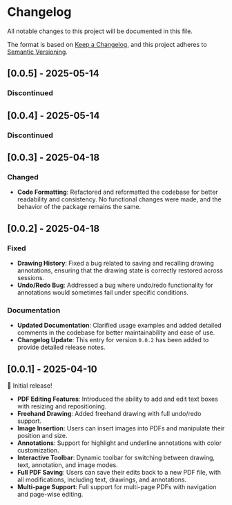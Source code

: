 # Changelog

All notable changes to this project will be documented in this file. 

The format is based on [Keep a Changelog](https://keepachangelog.com/en/1.0.0/), and this project adheres to [Semantic Versioning](https://semver.org/).

## [0.0.5] - 2025-05-14

### Discontinued

## [0.0.4] - 2025-05-14

### Discontinued

## [0.0.3] - 2025-04-18

### Changed
- **Code Formatting**: Refactored and reformatted the codebase for better readability and consistency. No functional changes were made, and the behavior of the package remains the same.

## [0.0.2] - 2025-04-18

### Fixed
- **Drawing History**: Fixed a bug related to saving and recalling drawing annotations, ensuring that the drawing state is correctly restored across sessions.
- **Undo/Redo Bug**: Addressed a bug where undo/redo functionality for annotations would sometimes fail under specific conditions.

### Documentation
- **Updated Documentation**: Clarified usage examples and added detailed comments in the codebase for better maintainability and ease of use.
- **Changelog Update**: This entry for version `0.0.2` has been added to provide detailed release notes.

## [0.0.1] - 2025-04-10

🎉 Initial release!

- **PDF Editing Features**: Introduced the ability to add and edit text boxes with resizing and repositioning.
- **Freehand Drawing**: Added freehand drawing with full undo/redo support.
- **Image Insertion**: Users can insert images into PDFs and manipulate their position and size.
- **Annotations**: Support for highlight and underline annotations with color customization.
- **Interactive Toolbar**: Dynamic toolbar for switching between drawing, text, annotation, and image modes.
- **Full PDF Saving**: Users can save their edits back to a new PDF file, with all modifications, including text, drawings, and annotations.
- **Multi-page Support**: Full support for multi-page PDFs with navigation and page-wise editing.
